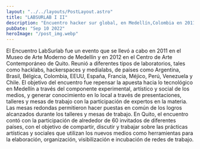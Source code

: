 ```yaml
---
layout: "../../layouts/PostLayout.astro"
title: "LABSURLAB I II"
description: "Encuentro hacker sur global, en Medellín,Colombia en 2011 y Quito, Ecuedor 2012"
pubDate: "Sep 10 2022"
heroImage: "/post_img.webp"
---
```


El Encuentro LabSurlab fue un evento que se llevó a cabo en 2011 en el Museo de Arte Moderno de Medellín y en 2012 en el Centro de Arte Contemporáneo de Quito. Reunió a diferentes tipos de laboratorios, tales como hacklabs, hackerspaces y medialabs, de países como Argentina, Brasil, Bélgica, Colombia, EEUU, España, Francia, Méjico, Perú, Venezuela y Chile. El objetivo del encuentro fue repensar la apuesta hacia lo tecnológico en Medellín a través del componente experimental, artístico y social de los medios, y generar conocimiento en lo local a través de presentaciones, talleres y mesas de trabajo con la participación de expertos en la materia. Las mesas redondas permitieron hacer puestas en común de los logros alcanzados durante los talleres y mesas de trabajo. En Quito, el encuentro contó con la participación de alrededor de 60 invitados de diferentes países, con el objetivo de compartir, discutir y trabajar sobre las prácticas artísticas y sociales que utilizan los nuevos medios como herramientas para la elaboración, organización, visibilización e incubación de redes de trabajo.